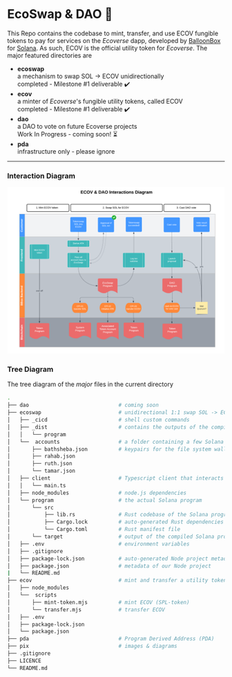 # EcoSwap & DAO :postbox:
This Repo contains the codebase to mint, transfer, and use ECOV fungible tokens to pay for services on the *Ecoverse* dapp, developed by [BalloonBox](https://www.balloonbox.io/) for [Solana](https://solana.com/). As such, ECOV is the official utility token for *Ecoverse*. The major featured directories are

 - **ecoswap** <br/>
   a mechanism to swap SOL &rarr; ECOV unidirectionally <br/>
   completed - Milestone #1 deliverable :heavy_check_mark: 
 - **ecov** <br/>
   a minter of *Ecoverse*'s fungible utility tokens, called ECOV <br/>
   completed - Milestone #1 deliverable :heavy_check_mark: 
 - **dao** <br/>
   a DAO to vote on future Ecoverse projects <br/>
   Work In Progress - coming soon! :hourglass_flowing_sand: 
 - **pda** <br/>
   infrastructure only - please ignore

---

### Interaction Diagram

![](https://github.com/BalloonBox-Inc/ecoverse-dao/blob/dev/pix/interactions_diagram.png)

### Tree Diagram

The tree diagram of the *major* files in the current directory
```bash
.
├── dao                             # coming soon
├── ecoswap                         # unidirectional 1:1 swap SOL -> ECOV
│   ├── _cicd                       # shell custom commands
│   ├── _dist                       # contains the outputs of the compiled Solana program 
│   │   └── program
│   └──  accounts                   # a folder containing a few Solana file system wallets
│       ├── bathsheba.json          # keypairs for the file system wallet
│       ├── rahab.json
│       ├── ruth.json
│       └── tamar.json
│   ├── client                      # Typescript client that interacts with the Solana program
│   │   └── main.ts
│   ├── node_modules                # node.js dependencies
│   └── program                     # the actual Solana program
│       └── src
│           ├── lib.rs              # Rust codebase of the Solana program
│           ├── Cargo.lock          # auto-generated Rust dependencies file
│           └── Cargo.toml          # Rust manifest file
│       └── target                  # output of the compiled Solana program
│   ├── .env                        # environment variables
│   ├── .gitignore                  
│   ├── package-lock.json           # auto-generated Node project metadata
│   ├── package.json                # metadata of our Node project
|   └── README.md
├── ecov                            # mint and transfer a utility token, called ECOV
│   ├── node_modules
│   └──  scripts
│       ├── mint-token.mjs          # mint ECOV (SPL-token)
│       └── transfer.mjs            # transfer ECOV
│   ├── .env
│   ├── package-lock.json
│   └── package.json
├── pda                             # Program Derived Address (PDA)
├── pix                             # images & diagrams
├── .gitignore
├── LICENCE
└── README.md
```